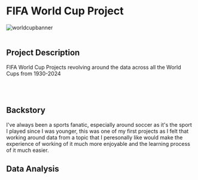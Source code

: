 # FIFA World Cup Project
![worldcupbanner](https://github.com/user-attachments/assets/7a74ff4e-41cd-4d74-a59e-051afe51517f)
<br>
<br>


## Project Description
<p>FIFA World Cup Projects revolving around the data across all the World Cups from 1930-2024</p>
<br>
<br>

## Backstory
<p>I've always been a sports fanatic, especially around soccer as it's the sport I played since I was younger,
this was one of my first projects as I felt that working around data from a topic that I peresonally like would
make the experience of working of it much more enjoyable and the learning process of it much easier.</p>



## Data Analysis

